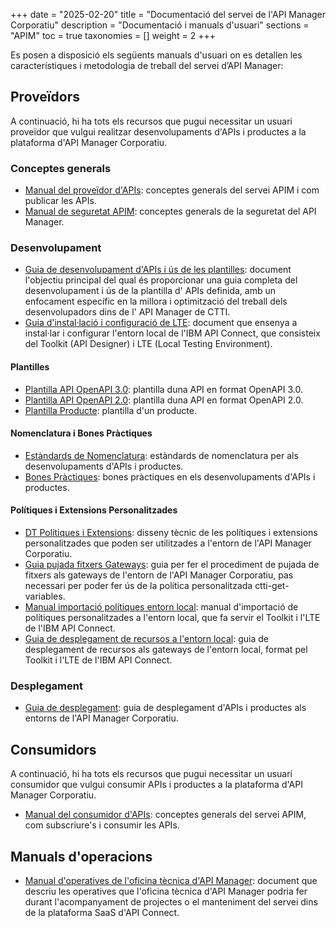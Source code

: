 +++
date = "2025-02-20"
title = "Documentació del servei de l'API Manager Corporatiu"
description = "Documentació i manuals d'usuari"
sections = "APIM"
toc = true
taxonomies = []
weight = 2
+++

Es posen a disposició els següents manuals d'usuari on es detallen les característiques i metodologia de treball del servei d’API Manager: 

## Proveïdors

A continuació, hi ha tots els recursos que pugui necessitar un usuari proveïdor que vulgui realitzar desenvolupaments d'APIs i productes a la plataforma d'API Manager Corporatiu.

### Conceptes generals

- [Manual del proveïdor d'APIs](/related/apim/APIM-Manual-Proveidor-APIs-V3.pdf): conceptes generals del servei APIM i com publicar les APIs.
- [Manual de seguretat APIM](/related/apim/Manual_Seguretat_APIM_V2.0.pdf): conceptes generals de la seguretat del API Manager.

### Desenvolupament

- [Guia de desenvolupament d'APIs i ús de les plantilles](/related/apim/Guia_Desenvolupament_i_Us_de_Plantilla_API_v1.1.pdf): document l'objectiu principal del qual és proporcionar una guia completa del desenvolupament i ús de la plantilla d' APIs definida, amb un enfocament específic en la millora i optimització del treball dels desenvolupadors dins de l' API Manager de CTTI.
- [Guia d'instal·lació i configuració de LTE](/related/apim/Guia_Installacio_i_Configuracio_LTE_IBM_API_Connect_v1.0.pdf): document que ensenya a instal·lar i configurar l'entorn local de l'IBM API Connect, que consisteix del Toolkit (API Designer) i LTE (Local Testing Environment).

#### Plantilles 

- [Plantilla API OpenAPI 3.0](/related/apim/plantillaAPI.yaml): plantilla duna API en format OpenAPI 3.0. 
- [Plantilla API OpenAPI 2.0](/related/apim/plantillaAPI_2.0.yaml): plantilla duna API en format OpenAPI 2.0.
- [Plantilla Producte](/related/apim/plantilla_producto.yaml): plantilla d'un producte.

#### Nomenclatura i Bones Pràctiques

- [Estàndards de Nomenclatura](/related/apim/Estandards_Nomenclatura_v1.0.pdf): estàndards de nomenclatura per als desenvolupaments d'APIs i productes.
- [Bones Pràctiques](/related/apim/CTTI_Bones_Practiques_v1.0.pdf): bones pràctiques en els desenvolupaments d'APIs i productes.

#### Polítiques i Extensions Personalitzades

- [DT Polítiques i Extensions](/related/apim/DT_Politiques_i_Extensions_V1.1.pdf): disseny tècnic de les polítiques i extensions personalitzades que poden ser utilitzades a l'entorn de l'API Manager Corporatiu.
- [Guia pujada fitxers Gateways](/related/apim/Guía_pujada_fitxers_Gateways.pdf): guia per fer el procediment de pujada de fitxers als gateways de l'entorn de l'API Manager Corporatiu, pas necessari per poder fer ús de la política personalitzada ctti-get-variables.
- [Manual importació polítiques entorn local](/related/apim/Manual_importacio_politiques_v1.0.pdf): manual d'importació de polítiques personalitzades a l'entorn local, que fa servir el Toolkit i l'LTE de l'IBM API Connect.
- [Guia de desplegament de recursos a l'entorn local](/related/apim/Guia_desplegament_recursos_als_Gateways_LTE_v1.1.pdf): guia de desplegament de recursos als gateways de l'entorn local, format pel Toolkit i l'LTE de l'IBM API Connect.

### Desplegament

- [Guia de desplegament](/related/apim/Guía_de_desplegament_v2.pdf): guia de desplegament d'APIs i productes als entorns de l'API Manager Corporatiu.

## Consumidors

A continuació, hi ha tots els recursos que pugui necessitar un usuari consumidor que vulgui consumir APIs i productes a la plataforma d'API Manager Corporatiu.

- [Manual del consumidor d'APIs](/related/apim/APIM-Manual-Consumidor-APIs-V2.pdf): conceptes generals del servei APIM, com subscriure's i consumir les APIs.

## Manuals d'operacions

- [Manual d'operatives de l'oficina tècnica d'API Manager](/related/apim/APIM_Manual_Operatives_V2.pdf): document que descriu les operatives que l'oficina tècnica d'API Manager podria fer durant l'acompanyament de projectes o el manteniment del servei dins de la plataforma SaaS d'API Connect.
